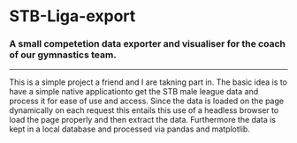 # STB-Liga-export
### A small competetion data exporter and visualiser for the coach of our gymnastics team.
----

This is a simple project a friend and I are takning part in. The basic idea is to have a simple native applicationto get the STB male league data and process it for ease of use and access. Since the data is loaded on the page dynamically on each request this entails this use of a headless browser to load the page properly and then extract the data. Furthermore the data is kept in a local database and processed via pandas and matplotlib.

